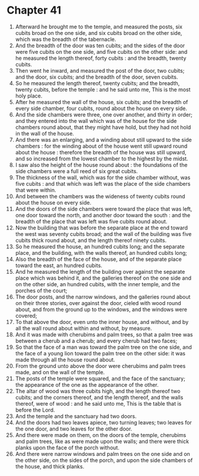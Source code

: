 # Chapter 41

1. Afterward he brought me to the temple, and measured the posts, six cubits broad on the one side, and six cubits broad on the other side, which was the breadth of the tabernacle.
2. And the breadth of the door was ten cubits; and the sides of the door were five cubits on the one side, and five cubits on the other side: and he measured the length thereof, forty cubits : and the breadth, twenty cubits.
3. Then went he inward, and measured the post of the door, two cubits; and the door, six cubits; and the breadth of the door, seven cubits.
4. So he measured the length thereof, twenty cubits; and the breadth, twenty cubits, before the temple : and he said unto me, This is the most holy place.
5. After he measured the wall of the house, six cubits; and the breadth of every side chamber, four cubits, round about the house on every side.
6. And the side chambers were three, one over another, and thirty in order; and they entered into the wall which was of the house for the side chambers round about, that they might have hold, but they had not hold in the wall of the house.
7. And there was an enlarging, and a winding about still upward to the side chambers : for the winding about of the house went still upward round about the house : therefore the breadth of the house was still upward, and so increased from the lowest chamber to the highest by the midst.
8. I saw also the height of the house round about : the foundations of the side chambers were a full reed of six great cubits.
9. The thickness of the wall, which was for the side chamber without, was five cubits : and that which was left was the place of the side chambers that were within.
10. And between the chambers was the wideness of twenty cubits round about the house on every side.
11. And the doors of the side chambers were toward the place that was left, one door toward the north, and another door toward the south : and the breadth of the place that was left was five cubits round about.
12. Now the building that was before the separate place at the end toward the west was seventy cubits broad; and the wall of the building was five cubits thick round about, and the length thereof ninety cubits.
13. So he measured the house, an hundred cubits long; and the separate place, and the building, with the walls thereof, an hundred cubits long;
14. Also the breadth of the face of the house, and of the separate place toward the east, an hundred cubits.
15. And he measured the length of the building over against the separate place which was behind it, and the galleries thereof on the one side and on the other side, an hundred cubits, with the inner temple, and the porches of the court;
16. The door posts, and the narrow windows, and the galleries round about on their three stories, over against the door, cieled with wood round about, and from the ground up to the windows, and the windows were covered;
17. To that above the door, even unto the inner house, and without, and by all the wall round about within and without, by measure.
18. And it was made with cherubims and palm trees, so that a palm tree was between a cherub and a cherub; and every cherub had two faces;
19. So that the face of a man was toward the palm tree on the one side, and the face of a young lion toward the palm tree on the other side: it was made through all the house round about.
20. From the ground unto above the door were cherubims and palm trees made, and on the wall of the temple.
21. The posts of the temple were squared, and the face of the sanctuary; the appearance of the one as the appearance of the other.
22. The altar of wood was three cubits high, and the length thereof two cubits; and the corners thereof, and the length thereof, and the walls thereof, were of wood : and he said unto me, This is the table that is before the Lord.
23. And the temple and the sanctuary had two doors.
24. And the doors had two leaves apiece, two turning leaves; two leaves for the one door, and two leaves for the other door.
25. And there were made on them, on the doors of the temple, cherubims and palm trees, like as were made upon the walls; and there were thick planks upon the face of the porch without.
26. And there were narrow windows and palm trees on the one side and on the other side, on the sides of the porch, and upon the side chambers of the house, and thick planks.

